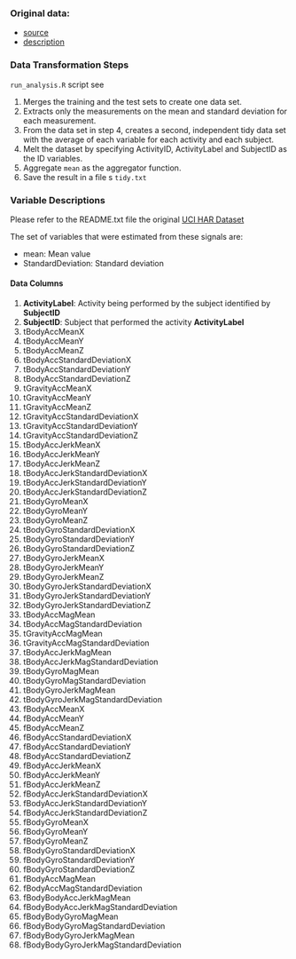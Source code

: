 
### Original data:

- [source](https://d396qusza40orc.cloudfront.net/getdata%2Fprojectfiles%2FUCI%20HAR%20Dataset.zip)
- [description](http://archive.ics.uci.edu/ml/datasets/Human+Activity+Recognition+Using+Smartphones)


### Data Transformation Steps

 `run_analysis.R` script see 

1. Merges the training and the test sets to create one data set.
2. Extracts only the measurements on the mean and standard deviation for each measurement.
3. From the data set in step 4, creates a second, independent tidy data set with the average of each variable for each activity and each subject.
4. Melt the dataset by specifying ActivityID, ActivityLabel and SubjectID as the ID variables.
5. Aggregate `mean` as the aggregator function.
6. Save the result in a file s `tidy.txt`


### Variable Descriptions

Please refer to the README.txt file the original [UCI HAR Dataset](https://d396qusza40orc.cloudfront.net/getdata%2Fprojectfiles%2FUCI%20HAR%20Dataset.zip)

The set of variables that were estimated from these signals are:
- mean: Mean value
- StandardDeviation: Standard deviation

#### Data Columns

1. **ActivityLabel**: Activity being performed by the subject identified by **SubjectID**
2. **SubjectID**: Subject that performed the activity **ActivityLabel**
3. tBodyAccMeanX
4. tBodyAccMeanY
5. tBodyAccMeanZ
6. tBodyAccStandardDeviationX
7. tBodyAccStandardDeviationY
8. tBodyAccStandardDeviationZ
9. tGravityAccMeanX
10. tGravityAccMeanY
11. tGravityAccMeanZ
12. tGravityAccStandardDeviationX
13. tGravityAccStandardDeviationY
14. tGravityAccStandardDeviationZ
15. tBodyAccJerkMeanX
16. tBodyAccJerkMeanY
17. tBodyAccJerkMeanZ
18. tBodyAccJerkStandardDeviationX
19. tBodyAccJerkStandardDeviationY
20. tBodyAccJerkStandardDeviationZ
21. tBodyGyroMeanX
22. tBodyGyroMeanY
23. tBodyGyroMeanZ
24. tBodyGyroStandardDeviationX
25. tBodyGyroStandardDeviationY
26. tBodyGyroStandardDeviationZ
27. tBodyGyroJerkMeanX
28. tBodyGyroJerkMeanY
29. tBodyGyroJerkMeanZ
30. tBodyGyroJerkStandardDeviationX
31. tBodyGyroJerkStandardDeviationY
32. tBodyGyroJerkStandardDeviationZ
33. tBodyAccMagMean
34. tBodyAccMagStandardDeviation
35. tGravityAccMagMean
36. tGravityAccMagStandardDeviation
37. tBodyAccJerkMagMean
38. tBodyAccJerkMagStandardDeviation
39. tBodyGyroMagMean
40. tBodyGyroMagStandardDeviation
41. tBodyGyroJerkMagMean
42. tBodyGyroJerkMagStandardDeviation
43. fBodyAccMeanX
44. fBodyAccMeanY
45. fBodyAccMeanZ
46. fBodyAccStandardDeviationX
47. fBodyAccStandardDeviationY
48. fBodyAccStandardDeviationZ
49. fBodyAccJerkMeanX
50. fBodyAccJerkMeanY
51. fBodyAccJerkMeanZ
52. fBodyAccJerkStandardDeviationX
53. fBodyAccJerkStandardDeviationY
54. fBodyAccJerkStandardDeviationZ
55. fBodyGyroMeanX
56. fBodyGyroMeanY
57. fBodyGyroMeanZ
58. fBodyGyroStandardDeviationX
59. fBodyGyroStandardDeviationY
60. fBodyGyroStandardDeviationZ
61. fBodyAccMagMean
62. fBodyAccMagStandardDeviation
63. fBodyBodyAccJerkMagMean
64. fBodyBodyAccJerkMagStandardDeviation
65. fBodyBodyGyroMagMean
66. fBodyBodyGyroMagStandardDeviation
67. fBodyBodyGyroJerkMagMean
68. fBodyBodyGyroJerkMagStandardDeviation
